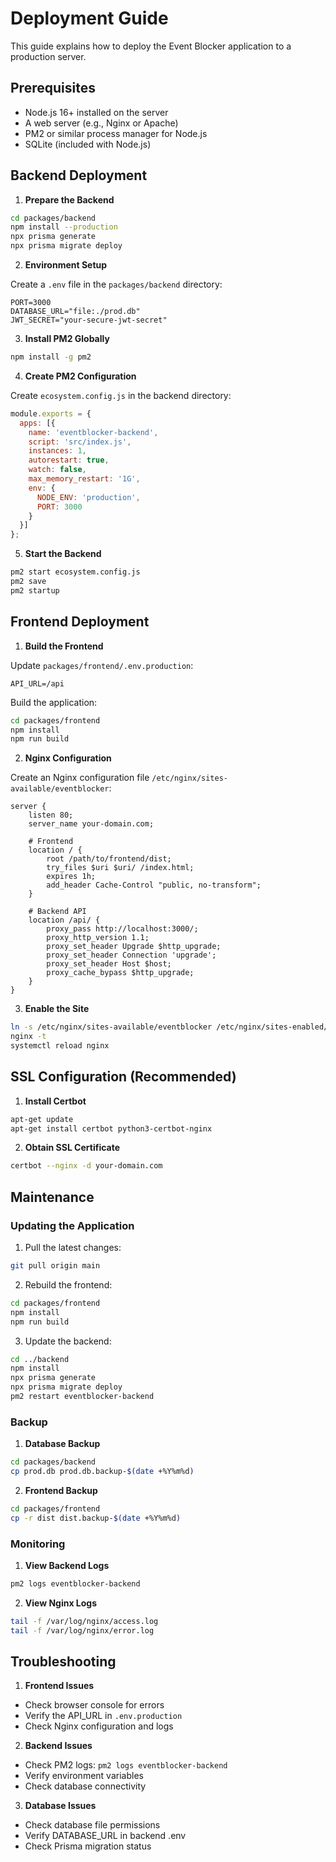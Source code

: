 # Deployment Guide

This guide explains how to deploy the Event Blocker application to a production server.

## Prerequisites

- Node.js 16+ installed on the server
- A web server (e.g., Nginx or Apache)
- PM2 or similar process manager for Node.js
- SQLite (included with Node.js)

## Backend Deployment

1. **Prepare the Backend**

```bash
cd packages/backend
npm install --production
npx prisma generate
npx prisma migrate deploy
```

2. **Environment Setup**

Create a `.env` file in the `packages/backend` directory:

```env
PORT=3000
DATABASE_URL="file:./prod.db"
JWT_SECRET="your-secure-jwt-secret"
```

3. **Install PM2 Globally**

```bash
npm install -g pm2
```

4. **Create PM2 Configuration**

Create `ecosystem.config.js` in the backend directory:

```javascript
module.exports = {
  apps: [{
    name: 'eventblocker-backend',
    script: 'src/index.js',
    instances: 1,
    autorestart: true,
    watch: false,
    max_memory_restart: '1G',
    env: {
      NODE_ENV: 'production',
      PORT: 3000
    }
  }]
};
```

5. **Start the Backend**

```bash
pm2 start ecosystem.config.js
pm2 save
pm2 startup
```

## Frontend Deployment

1. **Build the Frontend**

Update `packages/frontend/.env.production`:

```env
API_URL=/api
```

Build the application:

```bash
cd packages/frontend
npm install
npm run build
```

2. **Nginx Configuration**

Create an Nginx configuration file `/etc/nginx/sites-available/eventblocker`:

```nginx
server {
    listen 80;
    server_name your-domain.com;

    # Frontend
    location / {
        root /path/to/frontend/dist;
        try_files $uri $uri/ /index.html;
        expires 1h;
        add_header Cache-Control "public, no-transform";
    }

    # Backend API
    location /api/ {
        proxy_pass http://localhost:3000/;
        proxy_http_version 1.1;
        proxy_set_header Upgrade $http_upgrade;
        proxy_set_header Connection 'upgrade';
        proxy_set_header Host $host;
        proxy_cache_bypass $http_upgrade;
    }
}
```

3. **Enable the Site**

```bash
ln -s /etc/nginx/sites-available/eventblocker /etc/nginx/sites-enabled/
nginx -t
systemctl reload nginx
```

## SSL Configuration (Recommended)

1. **Install Certbot**

```bash
apt-get update
apt-get install certbot python3-certbot-nginx
```

2. **Obtain SSL Certificate**

```bash
certbot --nginx -d your-domain.com
```

## Maintenance

### Updating the Application

1. Pull the latest changes:
```bash
git pull origin main
```

2. Rebuild the frontend:
```bash
cd packages/frontend
npm install
npm run build
```

3. Update the backend:
```bash
cd ../backend
npm install
npx prisma generate
npx prisma migrate deploy
pm2 restart eventblocker-backend
```

### Backup

1. **Database Backup**
```bash
cd packages/backend
cp prod.db prod.db.backup-$(date +%Y%m%d)
```

2. **Frontend Backup**
```bash
cd packages/frontend
cp -r dist dist.backup-$(date +%Y%m%d)
```

### Monitoring

1. **View Backend Logs**
```bash
pm2 logs eventblocker-backend
```

2. **View Nginx Logs**
```bash
tail -f /var/log/nginx/access.log
tail -f /var/log/nginx/error.log
```

## Troubleshooting

1. **Frontend Issues**
- Check browser console for errors
- Verify the API_URL in `.env.production`
- Check Nginx configuration and logs

2. **Backend Issues**
- Check PM2 logs: `pm2 logs eventblocker-backend`
- Verify environment variables
- Check database connectivity

3. **Database Issues**
- Check database file permissions
- Verify DATABASE_URL in backend .env
- Check Prisma migration status
